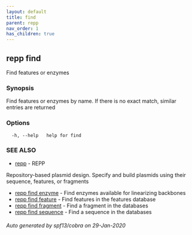 ```yaml
---
layout: default
title: find
parent: repp
nav_order: 1
has_children: true
---
```

## repp find

Find features or enzymes

### Synopsis

Find features or enzymes by name.
If there is no exact match, similar entries are returned

### Options

```
  -h, --help   help for find
```

### SEE ALSO

* [repp](repp)	 - REPP
	
Repository-based plasmid design. Specify and build plasmids using
their sequence, features, or fragments
* [repp find enzyme](repp_find_enzyme)	 - Find enzymes available for linearizing backbones
* [repp find feature](repp_find_feature)	 - Find features in the features database
* [repp find fragment](repp_find_fragment)	 - Find a fragment in the databases
* [repp find sequence](repp_find_sequence)	 - Find a sequence in the databases

###### Auto generated by spf13/cobra on 29-Jan-2020

